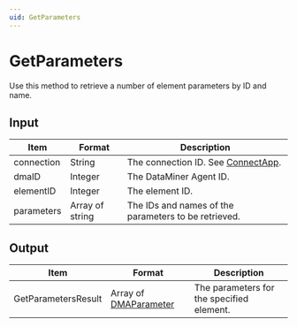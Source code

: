 ```yaml
---
uid: GetParameters
---
```


# GetParameters

Use this method to retrieve a number of element parameters by ID and name.

## Input

| Item       | Format          | Description                                                                      |
|------------|-----------------|----------------------------------------------------------------------------------|
| connection | String          | The connection ID. See [ConnectApp](xref:ConnectApp). |
| dmaID      | Integer         | The DataMiner Agent ID.                                                          |
| elementID  | Integer         | The element ID.                                                                  |
| parameters | Array of string | The IDs and names of the parameters to be retrieved.                             |

## Output

| Item | Format | Description |
|--|--|--|
| GetParametersResult | Array of [DMAParameter](xref:DMAParameter) | The parameters for the specified element. |
